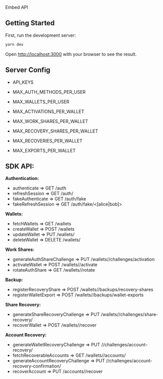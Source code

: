 Embed API

## Getting Started

First, run the development server:

```bash
yarn dev
```

Open [http://localhost:3000](http://localhost:3000) with your browser to see the result.

## Server Config

- API_KEYS

- MAX_AUTH_METHODS_PER_USER
- MAX_WALLETS_PER_USER

- MAX_ACTIVATIONS_PER_WALLET
- MAX_WORK_SHARES_PER_WALLET
- MAX_RECOVERY_SHARES_PER_WALLET
- MAX_RECOVERIES_PER_WALLET
- MAX_EXPORTS_PER_WALLET

## SDK API:

**Authentication:**
- authenticate => GET /auth
- refreshSession => GET /auth/<userId>
- fakeAuthenticate => GET /auth/fake
- fakeRefreshSession => GET /auth/fake/<[alice|bob]>

**Wallets:**
- fetchWallets => GET /wallets
- createWallet => POST /wallets
- updateWallet => PUT /wallets/<walletId>
- deleteWallet => DELETE /wallets/<walletId>

**Work Shares:**
- generateAuthShareChallenge => PUT /wallets/<walletId>/challenges/activation
- activateWallet => POST /wallets/<walletId>/activate
- rotateAuthShare => GET /wallets/<walletId>/rotate

**Backup:**
- registerRecoveryShare => POST /wallets/<walletId>/backups/recovery-shares
- registerWalletExport => POST /wallets/<walletId>/backups/wallet-exports

**Share Recovery:**
- generateShareRecoveryChallenge => PUT /wallets/<walletId>/challenges/share-recovery/
- recoverWallet => POST /wallets/<walletId>/recover

**Account Recovery:**
- generateWalletRecoveryChallenge => PUT /<walletId>/challenges/account-recovery/
- fetchRecoverableAccounts => GET /wallets/<walletId>/accounts/
- generateAccountRecoveryChallenge => PUT /<walletId>/challenges/account-recovery-confirmation/
- recoverAccount => PUT /accounts/<accountId>/recover